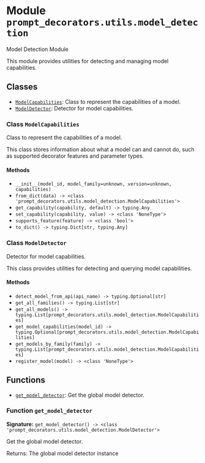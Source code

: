 # Module `prompt_decorators.utils.model_detection`

Model Detection Module

This module provides utilities for detecting and managing model capabilities.

## Classes

- [`ModelCapabilities`](#class-modelcapabilities): Class to represent the capabilities of a model.
- [`ModelDetector`](#class-modeldetector): Detector for model capabilities.

### Class `ModelCapabilities`

Class to represent the capabilities of a model.

This class stores information about what a model can and cannot do,
such as supported decorator features and parameter types.

#### Methods

- `__init__(model_id, model_family=unknown, version=unknown, capabilities)`
- `from_dict(data) -> <class 'prompt_decorators.utils.model_detection.ModelCapabilities'>`
- `get_capability(capability, default) -> typing.Any`
- `set_capability(capability, value) -> <class 'NoneType'>`
- `supports_feature(feature) -> <class 'bool'>`
- `to_dict() -> typing.Dict[str, typing.Any]`

### Class `ModelDetector`

Detector for model capabilities.

This class provides utilities for detecting and querying model capabilities.

#### Methods

- `detect_model_from_api(api_name) -> typing.Optional[str]`
- `get_all_families() -> typing.List[str]`
- `get_all_models() -> typing.List[prompt_decorators.utils.model_detection.ModelCapabilities]`
- `get_model_capabilities(model_id) -> typing.Optional[prompt_decorators.utils.model_detection.ModelCapabilities]`
- `get_models_by_family(family) -> typing.List[prompt_decorators.utils.model_detection.ModelCapabilities]`
- `register_model(model) -> <class 'NoneType'>`

## Functions

- [`get_model_detector`](#function-get_model_detector): Get the global model detector.

### Function `get_model_detector`

**Signature:** `get_model_detector() -> <class 'prompt_decorators.utils.model_detection.ModelDetector'>`

Get the global model detector.

Returns:
    The global model detector instance
